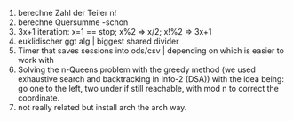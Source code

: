 1. berechne Zahl der Teiler n!
2. berechne Quersumme -schon
3. 3x+1 iteration: x=1 == stop; x%2 => x/2; x!%2 => 3x+1
4. euklidischer ggt alg | biggest shared divider
5. Timer that saves sessions into ods/csv | depending on which is easier to work with
6. Solving the n-Queens problem with the greedy method (we used exhaustive search and backtracking in Info-2 (DSA)) with the idea being: go one to the left, two under if still reachable, with mod n to correct the coordinate.
7. not really related but install arch the arch way.

